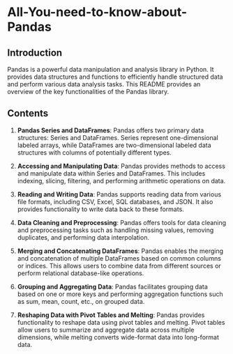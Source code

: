# All-You-need-to-know-about-Pandas



## Introduction
Pandas is a powerful data manipulation and analysis library in Python. It provides data structures and functions to efficiently handle structured data and perform various data analysis tasks. This README provides an overview of the key functionalities of the Pandas library.

## Contents
1. **Pandas Series and DataFrames**: Pandas offers two primary data structures: Series and DataFrames. Series represent one-dimensional labeled arrays, while DataFrames are two-dimensional labeled data structures with columns of potentially different types.

2. **Accessing and Manipulating Data**: Pandas provides methods to access and manipulate data within Series and DataFrames. This includes indexing, slicing, filtering, and performing arithmetic operations on data.

3. **Reading and Writing Data**: Pandas supports reading data from various file formats, including CSV, Excel, SQL databases, and JSON. It also provides functionality to write data back to these formats.

4. **Data Cleaning and Preprocessing**: Pandas offers tools for data cleaning and preprocessing tasks such as handling missing values, removing duplicates, and performing data interpolation.

5. **Merging and Concatenating DataFrames**: Pandas enables the merging and concatenation of multiple DataFrames based on common columns or indices. This allows users to combine data from different sources or perform relational database-like operations.

6. **Grouping and Aggregating Data**: Pandas facilitates grouping data based on one or more keys and performing aggregation functions such as sum, mean, count, etc., on grouped data.

7. **Reshaping Data with Pivot Tables and Melting**: Pandas provides functionality to reshape data using pivot tables and melting. Pivot tables allow users to summarize and aggregate data across multiple dimensions, while melting converts wide-format data into long-format data.

